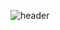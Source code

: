 ![header](https://capsule-render.vercel.app/api?type=waving&color=fcffb0&height=300&section=header&text=Welcome%20JunngWoo's%20GitHub%20%20render&fontSize=90)
